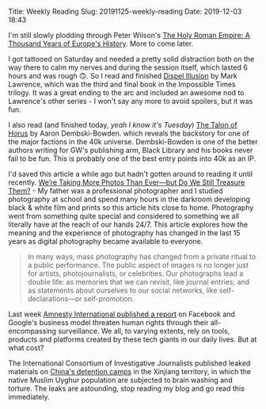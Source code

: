 Title: Weekly Reading
Slug: 20191125-weekly-reading
Date: 2019-12-03 18:43

I'm still slowly plodding through Peter Wilson's [The Holy Roman Empire: A Thousand Years of Europe's History](https://www.goodreads.com/book/show/31456148-the-holy-roman-empire). More to come later.

I got tattooed on Saturday and needed a pretty solid distraction both on the way there to calm my nerves and during the session itself, which lasted 6 hours and was rough 🙃. So I read and finished [Dispel Illusion](https://www.goodreads.com/book/show/44806008-dispel-illusion) by Mark Lawrence, which was the third and final book in the Impossible Times trilogy. It was a great ending to the arc and included an awesome nod to Lawrence's other series - I won't say any more to avoid spoilers, but it was fun.

I also read (and finished today, *yeah I know it's Tuesday*) [The Talon of Horus](https://www.goodreads.com/book/show/33132612-the-talon-of-horus) by Aaron Dembski-Bowden. which reveals the backstory for one of the major factions in the 40k universe. Dembski-Bowden is one of the better authors writing for GW's publishing arm, Black Library and his books never fail to be fun. This is probably one of the best entry points into 40k as an IP.

I'd saved this article a while ago but hadn't gotten around to reading it until recently. [We’re Taking More Photos Than Ever—but Do We Still Treasure Them?](https://www.artsy.net/article/artsy-editorial-photos-treasure-them) - My father was a professional photographer and I studied photography at school and spend many hours in the darkroom developing black & white film and prints so this article hits close to home. Photography went from something quite special and considered to something we all literally have at the reach of our hands 24/7. This article explores how the meaning and the experience of photography has changed in the last 15 years as digital photography became available to everyone. 

> In many ways, mass photography has changed from a private ritual to a public performance. The public aspect of images is no longer just for artists, photojournalists, or celebrities. Our photographs lead a double life: as memories that we can revisit, like journal entries; and as statements about ourselves to our social networks, like self-declarations—or self-promotion.

Last week [Amnesty International published a report](https://www.amnesty.org/en/documents/pol30/1404/2019/en/) on Facebook and Google's business model threaten human rights through their all-encompassing surveillance. We all, to varying extents, rely on tools, products and platforms created by these tech giants in our daily lives. But at what cost?

The International Consortium of Investigative Journalists published leaked materials on [China's detention camps](https://www.icij.org/investigations/china-cables/exposed-chinas-operating-manuals-for-mass-internment-and-arrest-by-algorithm/) in the Xinjiang territory, in which the native Muslim Uyghur population are subjected to brain washing and torture. The leaks are astounding, stop reading my blog and go read this immediately.